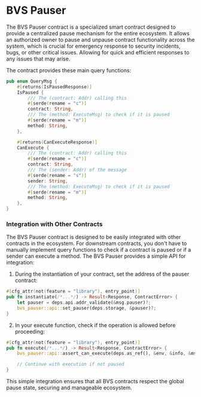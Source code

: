 # BVS Pauser

The BVS Pauser contract is a specialized smart contract
designed to provide a centralized pause mechanism for the entire ecosystem.
It allows an authorized owner to pause and unpause contract functionality across the system,
which is crucial for emergency response to security incidents, bugs, or other critical issues.
Allowing for quick and efficient responses to any issues that may arise.

The contract provides these main query functions:

```rust
pub enum QueryMsg {
    #[returns(IsPausedResponse)]
    IsPaused {
        /// The (contract: Addr) calling this
        #[serde(rename = "c")]
        contract: String,
        /// The (method: ExecuteMsg) to check if it is paused
        #[serde(rename = "m")]
        method: String,
    },

    #[returns(CanExecuteResponse)]
    CanExecute {
        /// The (contract: Addr) calling this
        #[serde(rename = "c")]
        contract: String,
        /// The (sender: Addr) of the message
        #[serde(rename = "s")]
        sender: String,
        /// The (method: ExecuteMsg) to check if it is paused
        #[serde(rename = "m")]
        method: String,
    },
}
```

### Integration with Other Contracts

The BVS Pauser contract is designed to be easily integrated with other contracts in the ecosystem.
For downstream contracts,
you don't have
to manually implement query functions to check if a contract is paused or if a sender can execute a method.
The BVS Pauser provides a simple API for integration:

1. During the instantiation of your contract, set the address of the pauser contract:

```rust
#[cfg_attr(not(feature = "library"), entry_point)]
pub fn instantiate(/*...*/) -> Result<Response, ContractError> {
    let pauser = deps.api.addr_validate(&msg.pauser)?;
    bvs_pauser::api::set_pauser(deps.storage, &pauser)?;
}
```

2. In your execute function, check if the operation is allowed before proceeding:

```rust
#[cfg_attr(not(feature = "library"), entry_point)]
pub fn execute(/*...*/) -> Result<Response, ContractError> {
    bvs_pauser::api::assert_can_execute(deps.as_ref(), &env, &info, &msg)?;

    // Continue with execution if not paused
}
```

This simple integration ensures that all BVS contracts respect the global pause state,
securing and manageable ecosystem.
